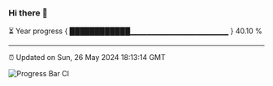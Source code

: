 ### Hi there 👋

⏳ Year progress { ████████████▁▁▁▁▁▁▁▁▁▁▁▁▁▁▁▁▁▁ } 40.10 %

---

⏰ Updated on Sun, 26 May 2024 18:13:14 GMT

![Progress Bar CI](https://github.com/liununu/liununu/workflows/Progress%20Bar%20CI/badge.svg)
